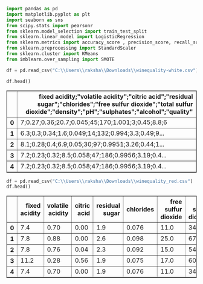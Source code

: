 ```python
import pandas as pd
import matplotlib.pyplot as plt
import seaborn as sns
from scipy.stats import pearsonr
from sklearn.model_selection import train_test_split
from sklearn.linear_model import LogisticRegression 
from sklearn.metrics import accuracy_score , precision_score, recall_score 
from sklearn.preprocessing import StandardScaler
from sklearn.cluster import KMeans 
from imblearn.over_sampling import SMOTE
```


```python
df = pd.read_csv("C:\\Users\\raksha\\Downloads\\winequality-white.csv")

df.head()
```




<div>
<style scoped>
    .dataframe tbody tr th:only-of-type {
        vertical-align: middle;
    }

    .dataframe tbody tr th {
        vertical-align: top;
    }

    .dataframe thead th {
        text-align: right;
    }
</style>
<table border="1" class="dataframe">
  <thead>
    <tr style="text-align: right;">
      <th></th>
      <th>fixed acidity;"volatile acidity";"citric acid";"residual sugar";"chlorides";"free sulfur dioxide";"total sulfur dioxide";"density";"pH";"sulphates";"alcohol";"quality"</th>
    </tr>
  </thead>
  <tbody>
    <tr>
      <th>0</th>
      <td>7;0.27;0.36;20.7;0.045;45;170;1.001;3;0.45;8.8;6</td>
    </tr>
    <tr>
      <th>1</th>
      <td>6.3;0.3;0.34;1.6;0.049;14;132;0.994;3.3;0.49;9...</td>
    </tr>
    <tr>
      <th>2</th>
      <td>8.1;0.28;0.4;6.9;0.05;30;97;0.9951;3.26;0.44;1...</td>
    </tr>
    <tr>
      <th>3</th>
      <td>7.2;0.23;0.32;8.5;0.058;47;186;0.9956;3.19;0.4...</td>
    </tr>
    <tr>
      <th>4</th>
      <td>7.2;0.23;0.32;8.5;0.058;47;186;0.9956;3.19;0.4...</td>
    </tr>
  </tbody>
</table>
</div>




```python
df = pd.read_csv("C:\\Users\\raksha\\Downloads\\winequality_red.csv")
df.head()
```




<div>
<style scoped>
    .dataframe tbody tr th:only-of-type {
        vertical-align: middle;
    }

    .dataframe tbody tr th {
        vertical-align: top;
    }

    .dataframe thead th {
        text-align: right;
    }
</style>
<table border="1" class="dataframe">
  <thead>
    <tr style="text-align: right;">
      <th></th>
      <th>fixed acidity</th>
      <th>volatile acidity</th>
      <th>citric acid</th>
      <th>residual sugar</th>
      <th>chlorides</th>
      <th>free sulfur dioxide</th>
      <th>total sulfur dioxide</th>
      <th>density</th>
      <th>pH</th>
      <th>sulphates</th>
      <th>alcohol</th>
      <th>quality</th>
    </tr>
  </thead>
  <tbody>
    <tr>
      <th>0</th>
      <td>7.4</td>
      <td>0.70</td>
      <td>0.00</td>
      <td>1.9</td>
      <td>0.076</td>
      <td>11.0</td>
      <td>34.0</td>
      <td>0.9978</td>
      <td>3.51</td>
      <td>0.56</td>
      <td>9.4</td>
      <td>5</td>
    </tr>
    <tr>
      <th>1</th>
      <td>7.8</td>
      <td>0.88</td>
      <td>0.00</td>
      <td>2.6</td>
      <td>0.098</td>
      <td>25.0</td>
      <td>67.0</td>
      <td>0.9968</td>
      <td>3.20</td>
      <td>0.68</td>
      <td>9.8</td>
      <td>5</td>
    </tr>
    <tr>
      <th>2</th>
      <td>7.8</td>
      <td>0.76</td>
      <td>0.04</td>
      <td>2.3</td>
      <td>0.092</td>
      <td>15.0</td>
      <td>54.0</td>
      <td>0.9970</td>
      <td>3.26</td>
      <td>0.65</td>
      <td>9.8</td>
      <td>5</td>
    </tr>
    <tr>
      <th>3</th>
      <td>11.2</td>
      <td>0.28</td>
      <td>0.56</td>
      <td>1.9</td>
      <td>0.075</td>
      <td>17.0</td>
      <td>60.0</td>
      <td>0.9980</td>
      <td>3.16</td>
      <td>0.58</td>
      <td>9.8</td>
      <td>6</td>
    </tr>
    <tr>
      <th>4</th>
      <td>7.4</td>
      <td>0.70</td>
      <td>0.00</td>
      <td>1.9</td>
      <td>0.076</td>
      <td>11.0</td>
      <td>34.0</td>
      <td>0.9978</td>
      <td>3.51</td>
      <td>0.56</td>
      <td>9.4</td>
      <td>5</td>
    </tr>
  </tbody>
</table>
</div>




```python

```

